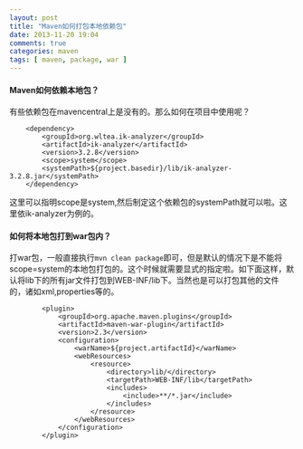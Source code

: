 ```yaml
---
layout: post
title: "Maven如何打包本地依赖包"
date: 2013-11-20 19:04
comments: true
categories: maven
tags: [ maven, package, war ]
---
```

#### Maven如何依赖本地包？
有些依赖包在mavencentral上是没有的。那么如何在项目中使用呢？

        <dependency>
            <groupId>org.wltea.ik-analyzer</groupId>
            <artifactId>ik-analyzer</artifactId>
            <version>3.2.8</version>
            <scope>system</scope>
            <systemPath>${project.basedir}/lib/ik-analyzer-3.2.8.jar</systemPath>
        </dependency>
这里可以指明scope是system,然后制定这个依赖包的systemPath就可以啦。这里依ik-analyzer为例的。

#### 如何将本地包打到war包内？
打war包，一般直接执行`mvn clean package`即可，但是默认的情况下是不能将scope=system的本地包打包的。这个时候就需要显式的指定啦。如下面这样，默认将lib下的所有jar文件打包到WEB-INF/lib下。当然也是可以打包其他的文件的，诸如xml,properties等的。

            <plugin>
                <groupId>org.apache.maven.plugins</groupId>
                <artifactId>maven-war-plugin</artifactId>
                <version>2.3</version>
                <configuration>
                    <warName>${project.artifactId}</warName>
                    <webResources>
                        <resource>
                            <directory>lib/</directory>
                            <targetPath>WEB-INF/lib</targetPath>
                            <includes>
                                <include>**/*.jar</include>
                            </includes>
                        </resource>
                    </webResources>
                </configuration>
            </plugin>

